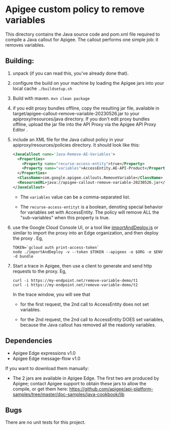 # Apigee custom policy to remove variables

This directory contains the Java source code and pom.xml file required to
compile a Java callout for Apigee. The callout performs one simple job:
it removes variables.

## Building:

1. unpack (if you can read this, you've already done that).

2. configure the build on your machine by loading the Apigee jars into your local cache
  ```./buildsetup.sh```

2. Build with maven.
  ```mvn clean package```

3. if you edit proxy bundles offline, copy the resulting jar file, available in  target/apigee-callout-remove-variable-20230526.jar to your apiproxy/resources/java directory.  If you don't edit proxy bundles offline, upload the jar file into the API Proxy via the Apigee API Proxy Editor .

4. include an XML file for the Java callout policy in your
   apiproxy/resources/policies directory. It should look
   like this:
   ```xml
   <JavaCallout name='Java-Remove-AE-Variables'>
     <Properties>
       <Property name="recurse-access-entity">true</Property>
       <Property name="variables">AccessEntity.AE-API-Product</Property>
     </Properties>
     <ClassName>com.google.apigee.callouts.RemoveVariable</ClassName>
     <ResourceURL>java://apigee-callout-remove-variable-20230526.jar</ResourceURL>
   </JavaCallout>
   ```

   * The `variables` value can be a comma-separated list.

   * The `recurse-access-entityt` is a boolean, denoting special behavior for variables set with AccessEntity.  The policy will remove ALL the "sub-variables" when this property is true.

5. use the Google Cloud Console UI, or a tool like [importAndDeploy.js](https://github.com/DinoChiesa/apigee-edge-js-examples/blob/master/importAndDeploy.js) or similar to
   import the proxy into an Edge organization, and then deploy the proxy .
   Eg,
   ```
   TOKEN=`gcloud auth print-access-token`
   node ./importAndDeploy -v --token $TOKEN --apigeex -o $ORG -e $ENV  -d bundle
   ```

6. Start a trace in Apigee, then use a client to generate and send http requests to the proxy. Eg,
   ```
   curl -i https://my-endpoint.net/remove-variable-demo/t1
   curl -i https://my-endpoint.net/remove-variable-demo/t2
   ```
   In the trace window, you will see that

     - for the first request, the 2nd call to AccessEntity does not set variables.

     - for the 2nd request, the 2nd call to AccessEntity DOES set variables, because the
       Java callout has removed all the readonly variables.


## Dependencies

- Apigee Edge expressions v1.0
- Apigee Edge message-flow v1.0


If you want to download them manually:

* The 2 jars are available in Apigee Edge. The first two are
  produced by Apigee; contact Apigee support to obtain these jars to allow
  the compile, or get them here:
  https://github.com/apigee/api-platform-samples/tree/master/doc-samples/java-cookbook/lib


## Bugs

There are no unit tests for this project.
